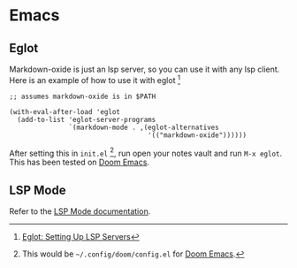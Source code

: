# Emacs

## Eglot

Markdown-oxide is just an lsp server, so you can use it with any lsp client. Here is an example of how to use it with eglot [^1716875010]

[^1716875010]: [Eglot: Setting Up LSP Servers](https://joaotavora.github.io/eglot/#Setting-Up-LSP-Servers)

```elisp
;; assumes markdown-oxide is in $PATH

(with-eval-after-load 'eglot
  (add-to-list 'eglot-server-programs
               `(markdown-mode . ,(eglot-alternatives
                                   '(("markdown-oxide"))))))
```

After setting this in `init.el` [^1716875149], run open your notes vault and run `M-x eglot`. This has been tested on [Doom Emacs](https://github.com/doomemacs/doomemacs).

[^1716875149]: This would be `~/.config/doom/config.el` for [Doom Emacs](https://github.com/doomemacs/doomemacs).


## LSP Mode

Refer to the [LSP Mode documentation](https://emacs-lsp.github.io/lsp-mode/page/adding-new-language/).
